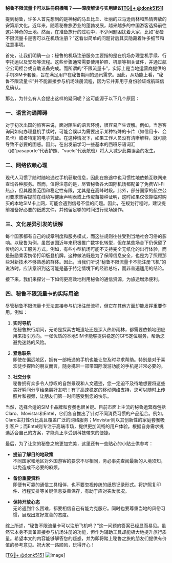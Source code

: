 **秘鲁不限流量卡可以註冊飛機嗎？——深度解读与实用建议[[TG💪+ @donk5151](https://t.me/s/donk5151)]**

提到秘鲁，许多人首先想到的是神秘的马丘比丘、壮丽的亚马逊雨林和热情奔放的安第斯文化。近年来，随着秘鲁旅游业的蓬勃发展，越来越多的中国游客选择前往这片神奇的土地。然而，在准备旅行的过程中，不少问题困扰着大家，比如“秘鲁不限流量卡是否可以在机场注册？”这看似简单的问题背后其实隐藏着许多细节和注意事项。

首先，让我们明确一点：秘鲁的机场注册服务主要指的是在机场办理登机手续、行李托运以及安检等流程。这些步骤通常需要使用护照、机票等相关证件，并通过航空公司柜台或自助设备完成。而所谓的“不限流量卡”，实际上是当地运营商提供的手机SIM卡套餐，旨在满足用户在秘鲁期间的通讯需求。因此，从功能上看，“秘鲁不限流量卡”并不能直接参与机场注册流程，因为它并非用于身份验证或航班信息确认。

那么，为什么有人会提出这样的疑问呢？这可能源于以下几个原因：

### 一、语言沟通障碍

对于初次出国的旅客来说，面对陌生的语言环境，很容易产生误解。例如，当游客询问如何办理登机手续时，可能会误以为需要出示某种特殊的卡片（如信用卡、会员卡）或者特定的电子凭证。在这种情况下，如果工作人员没有清晰解释，就可能导致不必要的困惑。因此，在出发前学习一些基本的西班牙语词汇（如“pasaporte”代表护照、“vuelo”代表航班）将大大减少此类误会的发生。

### 二、网络依赖心理

现代人习惯了随时随地通过手机获取信息，因此在旅途中也习惯性地依赖互联网来查询各种服务。然而，值得注意的是，尽管秘鲁各大国际机场都配备了免费Wi-Fi热点，但其覆盖范围和稳定性有限，尤其是在高峰时段。此外，部分国家的航空公司要求旅客提前在线填写健康声明表或上传疫苗接种证明，这时如果仅依靠临时购买的本地SIM卡上网，可能会遇到信号不佳的问题。因此，在规划行程时，建议提前准备好必要的纸质文件，并预留足够的时间进行现场操作。

### 三、文化差异引发的误解

每个国家都有自己的规章制度和服务模式，而这些规则往往受到当地社会习俗的影响。以秘鲁为例，虽然该国近年来积极推广数字化转型，但在某些场合下仍保留了传统的人工服务方式。例如，有些小型机场可能不支持完全无纸化的出行体验，而是鼓励乘客携带打印版登机牌。这种做法既是为了保障信息安全，也是为了照顾那些对新技术不够熟悉的群体。因此，当我们听说“秘鲁不限流量卡不能注册飞机”的说法时，应该意识到这可能是基于特定情境下的经验总结，而非普遍适用的结论。

接下来，我们来探讨一下如何更高效地利用秘鲁的通信资源，为旅途增添便利。

### 四、秘鲁不限流量卡的实际用途

尽管秘鲁不限流量卡无法直接参与机场注册流程，但它在其他方面却能发挥重要作用。例如：

1. **实时导航**  
   在秘鲁旅行期间，无论是探索古城遗址还是深入热带雨林，都需要依赖地图应用来指引方向。一张优质的本地SIM卡能够提供稳定的GPS定位服务，帮助您避免迷路的风险。

2. **紧急联系**  
   即使在偏远地区，拥有一部畅通的手机也能让您及时寻求帮助。特别是对于喜欢徒步探险的朋友而言，随身携带一部带国际漫游功能的手机是非常必要的。

3. **社交分享**  
   秘鲁拥有众多令人惊叹的自然景观和人文遗迹，您一定迫不及待地想要将这些美好瞬间分享给亲朋好友吧！有了高速稳定的移动网络支持，您可以随时上传照片和视频，让朋友们第一时间感受到您的快乐。

当然，选择合适的SIM卡品牌和套餐也很关键。目前市面上主流的秘鲁运营商包括Claro、Movistar和Entel，它们各自推出了针对不同消费习惯的产品组合。例如，Claro主打性价比高且覆盖广泛的网络服务；Movistar则以其创新性的家庭套餐吸引客户；而Entel则专注于高端市场，提供更加流畅的用户体验。根据自身需求挑选适合自己的方案，才能真正享受到科技带来的便捷。

最后，为了让您的秘鲁之旅更加完美，这里还有一些贴心的小贴士供参考：

- **提前了解目的地政策**  
  不同国家和地区对外国游客的要求不尽相同，务必事先查阅最新的入境须知，以免造成不必要的麻烦。

- **备份重要资料**  
  即便有可靠的通信工具相伴，也不要忽视传统的纸质记录形式。将护照复印件、行程安排等关键信息妥善保存，有助于应对突发状况。

- **保持开放心态**  
  无论遇到什么困难，都要相信自己有能力克服它。同时也要尊重当地的风俗习惯，展现出友好友善的态度。

综上所述，“秘鲁不限流量卡可以注册飞机吗？”这一问题的答案已经显而易见。虽然它本身不具备直接参与机场注册的功能，但作为辅助工具却能极大地提升旅行质量。希望本文的内容能够解答您的疑惑，并为即将踏上秘鲁之旅的朋友们提供有价值的参考意见。祝大家一路顺风，玩得开心！

[[TG💪+ @donk5151](https://t.me/s/donk5151) ![Image](https://i.postimg.cc/rwNCRYN7/Snipaste-2025-04-30-17-27-05.png)]